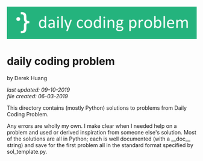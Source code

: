 ![./dcp_banner.png](./dcp_banner.png)

# daily coding problem

by Derek Huang

_last updated: 09-10-2019_  
_file created: 06-03-2019_

This directory contains (mostly Python) solutions to problems from Daily Coding Problem.

Any errors are wholly my own. I make clear when I needed help on a problem and used or derived inspiration from someone else's solution. Most of the solutions are all in Python; each is well documented (with a \_\_doc\_\_ string) and save for the first problem all in the standard format specified by sol_template.py.